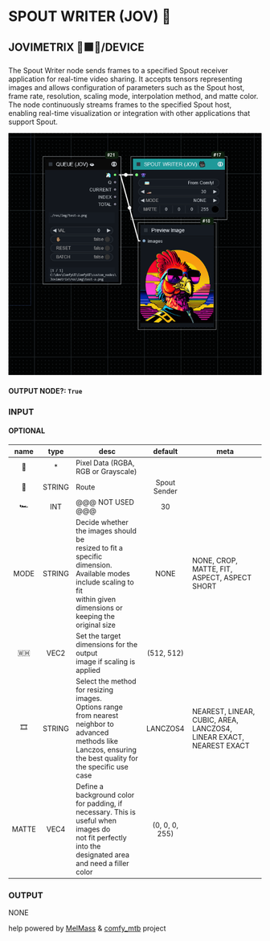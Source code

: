 # SPOUT WRITER (JOV) 🎥

## JOVIMETRIX 🔺🟩🔵/DEVICE

The Spout Writer node sends frames to a specified Spout receiver application for real-time video sharing. It accepts tensors representing images and allows configuration of parameters such as the Spout host, frame rate, resolution, scaling mode, interpolation method, and matte color. The node continuously streams frames to the specified Spout host, enabling real-time visualization or integration with other applications that support Spout.

![SPOUT WRITER](https://raw.githubusercontent.com/Amorano/Jovimetrix-examples/master/node/SPOUT%20WRITER/SPOUT%20WRITER.png)

#### OUTPUT NODE?: `True`

### INPUT

#### OPTIONAL

name | type | desc | default | meta
:---:|:---:|---|:---:|---
👾 | * | Pixel Data (RGBA, RGB or Grayscale) |  | 
🚌 | STRING | Route | Spout Sender | 
🏎️ | INT | @@@ NOT USED @@@ | 30 | 
MODE | STRING | Decide whether the images should be<br>resized to fit a specific dimension.<br>Available modes include scaling to fit<br>within given dimensions or keeping the<br>original size | NONE | NONE, CROP, MATTE, FIT, ASPECT, ASPECT<br>SHORT
🇼🇭 | VEC2 | Set the target dimensions for the output<br>image if scaling is applied | (512, 512) | 
🎞️ | STRING | Select the method for resizing images.<br>Options range from nearest neighbor to<br>advanced methods like Lanczos, ensuring<br>the best quality for the specific use case | LANCZOS4 | NEAREST, LINEAR, CUBIC, AREA, LANCZOS4,<br>LINEAR EXACT, NEAREST EXACT
MATTE | VEC4 | Define a background color for padding, if<br>necessary. This is useful when images do<br>not fit perfectly into the designated area<br>and need a filler color | (0, 0, 0, 255) | 

### OUTPUT

NONE

help powered by [MelMass](https://github.com/melMass) & [comfy_mtb](https://github.com/melMass/comfy_mtb) project